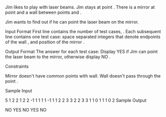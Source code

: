 Jim likes to play with laser beams.
Jim stays at point .
There is a mirror at point  and a wall between points  and .

Jim wants to find out if he can point the laser beam on the mirror.

Input Format
First line contains the number of test cases, .
Each subsequent line contains one test case: space separated integers that denote endpoints of the wall ,  and position of the mirror .

Output Format
The answer for each test case: Display YES if Jim can point the laser beam to the mirror, otherwise display NO .

Constraints


Mirror doesn't have common points with wall.
Wall doesn't pass through the point .

Sample Input

5
1 2 2 1 2 2
-1 1 1 1 1 -1
1 1 2 2 3 3
2 2 3 3 1 1
0 1 1 1 0 2
Sample Output

NO
YES
NO
YES
NO
